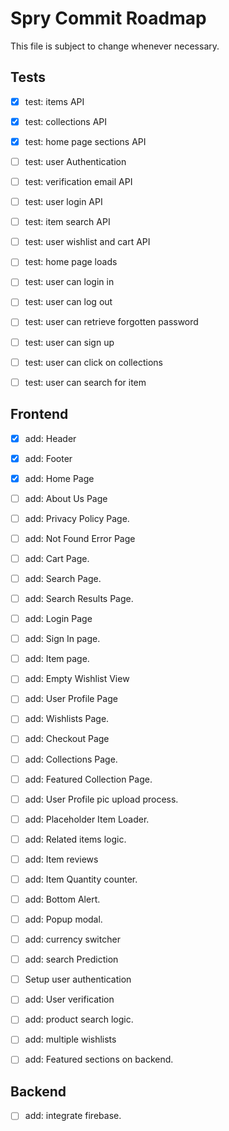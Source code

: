 # Spry Commit Roadmap

This file is subject to change whenever necessary.

## Tests

-  [x] test: items API
-  [x] test: collections API
-  [x] test: home page sections API
-  [ ] test: user Authentication
-  [ ] test: verification email API
-  [ ] test: user login API
-  [ ] test: item search API
-  [ ] test: user wishlist and cart API

-  [ ] test: home page loads
-  [ ] test: user can login in
-  [ ] test: user can log out
-  [ ] test: user can retrieve forgotten password
-  [ ] test: user can sign up
-  [ ] test: user can click on collections
-  [ ] test: user can search for item

## Frontend

-  [x] add: Header
-  [x] add: Footer
-  [x] add: Home Page
-  [ ] add: About Us Page
-  [ ] add: Privacy Policy Page.
-  [ ] add: Not Found Error Page
-  [ ] add: Cart Page.
-  [ ] add: Search Page.
-  [ ] add: Search Results Page.
-  [ ] add: Login Page
-  [ ] add: Sign In page.
-  [ ] add: Item page.
-  [ ] add: Empty Wishlist View
-  [ ] add: User Profile Page
-  [ ] add: Wishlists Page.
-  [ ] add: Checkout Page
-  [ ] add: Collections Page.
-  [ ] add: Featured Collection Page.

-  [ ] add: User Profile pic upload process.
-  [ ] add: Placeholder Item Loader.

-  [ ] add: Related items logic.
-  [ ] add: Item reviews
-  [ ] add: Item Quantity counter.
-  [ ] add: Bottom Alert.
-  [ ] add: Popup modal.

-  [ ] add: currency switcher
-  [ ] add: search Prediction
-  [ ] Setup user authentication
-  [ ] add: User verification
-  [ ] add: product search logic.
-  [ ] add: multiple wishlists
-  [ ] add: Featured sections on backend.

## Backend

-  [ ] add: integrate firebase.
